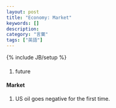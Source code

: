 ```yaml
---
layout: post
title: "Economy: Market"
keywords: []
description: 
category: "言葉"
tags: ["英語"]
---
```

{% include JB/setup %}



####
1. future

#### Market
1. US oil goes negative for the first time.
